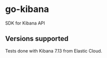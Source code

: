 # go-kibana

SDK for Kibana API

## Versions supported

Tests done with Kibana 7.13 from Elastic Cloud.
